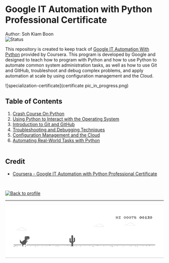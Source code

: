 # Google IT Automation with Python Professional Certificate

Author: Soh Kiam Boon<br>
![Status](https://img.shields.io/badge/Status:-In%20progress-tomato?style=plastic)

This repository is created to keep track of [Google IT Automation With Python](https://www.coursera.org/professional-certificates/google-it-automation) provided by Coursera. This program is developed by Google and designed to teach how to program with Python and how to use Python to automate common system administration tasks, as well as how to use Git and GitHub, troubleshoot and debug complex problems, and apply automation at scale by using configuration management and the Cloud.

![specialization-certificate](certificate pic_in_progress.png)



## Table of Contents

1. [Crash Course On Python](https://github.com/kiamboon/Google-IT-Automation-with-Python-Professional-Certificate/tree/main/1.%20Crash%20Course%20on%20Python)
2. [Using Python to Interact with the Operating System](https://github.com/kiamboon/Google-IT-Automation-with-Python-Professional-Certificate/tree/main/2.%20Using%20Python%20to%20Interact%20with%20the%20Operating%20System)
3. [Introduction to Git and GitHub](https://github.com/kiamboon/Google-IT-Automation-with-Python-Professional-Certificate/tree/main/3.%20Introduction%20to%20Git%20and%20GitHub)
4. [Troubleshooting and Debugging Techniques](https://github.com/kiamboon/Google-IT-Automation-with-Python-Professional-Certificate/tree/main/4.%20Troubleshooting%20and%20Debugging%20Techniques)
5. [Configuration Management and the Cloud](https://github.com/kiamboon/Google-IT-Automation-with-Python-Professional-Certificate/tree/main/5.%20Configuration%20Management%20and%20the%20Cloud)
6. [Automating Real-World Tasks with Python](https://github.com/kiamboon/Google-IT-Automation-with-Python-Professional-Certificate/tree/main/6.%20Automating%20Real-World%20Tasks%20with%20Python)<br><br>



## Credit
* [Coursera - Google IT Automation with Python Professional Certificate](https://www.coursera.org/professional-certificates/google-it-automation#courses)  

<br>

[![Back to profile](https://img.shields.io/badge/Back%20to-Kiam%20Boon's%20Profile-darkorange?style=flat-square)](https://github.com/kiamboon/Profile)

---
![Dino](https://raw.githubusercontent.com/wangningkai/wangningkai/master/assets/dino.gif)
